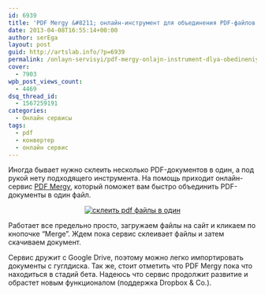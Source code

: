 ```yaml
---
id: 6939
title: 'PDF Mergy &#8211; онлайн-инструмент для объединения PDF-файлов'
date: 2013-04-08T16:55:14+00:00
author: serEga
layout: post
guid: http://artslab.info/?p=6939
permalink: /onlayn-servisyi/pdf-mergy-onlajn-instrument-dlya-obedineniya-pdf-fajlov/
cover:
  - 7903
wpb_post_views_count:
  - 4469
dsq_thread_id:
  - 1567259191
categories:
  - Онлайн сервисы
tags:
  - pdf
  - конвертер
  - онлайн сервис
---
```

Иногда бывает нужно склеить несколько PDF-документов в один, а под рукой нету подходящего инструмента. На помощь приходит онлайн-сервис [PDF Mergy](http://pdfmerge.w69b.com/), который поможет вам быстро объединить PDF-документы в один файл.

<center>
  <a href="http://img.artslab.info/obedint_pdf_faili.jpg"><img src="http://img.artslab.info/obedint_pdf_faili-300x142.jpg" alt="склеить pdf файлы в один" class="aligncenter size-medium wp-image-6940" srcset="http://img.artslab.info/obedint_pdf_faili-300x142.jpg 300w, http://img.artslab.info/obedint_pdf_faili.jpg 743w" sizes="(max-width: 300px) 100vw, 300px" /></a>
</center>

Работает все предельно просто, загружаем файлы на сайт и кликаем по кнопочке &#8220;Merge&#8221;. Ждем пока сервис склеивает файлы и затем скачиваем документ. 

<!--more-->

Сервис дружит с Google Drive, поэтому можно легко импортировать документы с гуглдиска. Так же, стоит отметить что PDF Mergy пока что находиться в стадий бета. Надеюсь что сервис продолжит развитие и обрастет новым функционалом (поддержка Dropbox & Co.).